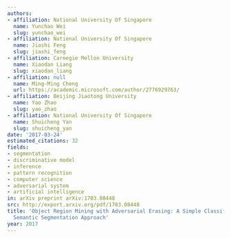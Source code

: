 ```yaml
---
authors:
- affiliation: National University Of Singapore
  name: Yunchao Wei
  slug: yunchao_wei
- affiliation: National University Of Singapore
  name: Jiashi Feng
  slug: jiashi_feng
- affiliation: Carnegie Mellon University
  name: Xiaodan Liang
  slug: xiaodan_liang
- affiliation: null
  name: Ming-Ming Cheng
  url: https://academic.microsoft.com/author/2776929763/
- affiliation: Beijing Jiaotong University
  name: Yao Zhao
  slug: yao_zhao
- affiliation: National University Of Singapore
  name: Shuicheng Yan
  slug: shuicheng_yan
date: '2017-03-24'
estimated_citations: 32
fields:
- segmentation
- discriminative model
- inference
- pattern recognition
- computer science
- adversarial system
- artificial intelligence
in: arXiv preprint arXiv:1703.08448
src: http://export.arxiv.org/pdf/1703.08448
title: 'Object Region Mining with Adversarial Erasing: A Simple Classification to
  Semantic Segmentation Approach'
year: 2017
---
```

